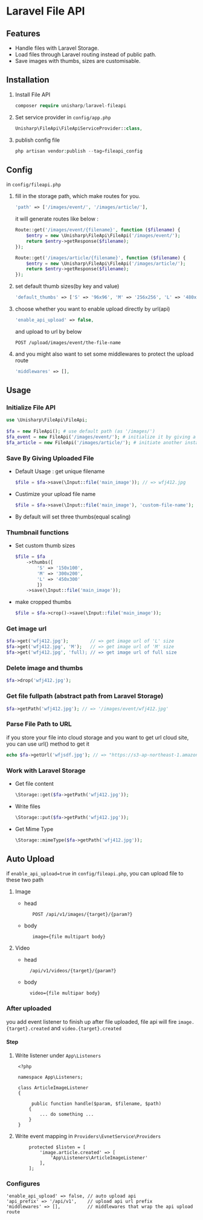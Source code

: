 # Laravel File API

## Features

 * Handle files with Laravel Storage.
 * Load files through Laravel routing instead of public path.
 * Save images with thumbs, sizes are customisable.

## Installation

1. Install File API

    ```php
    composer require unisharp/laravel-fileapi
    ```

1. Set service provider in `config/app.php`

    ```php
    Unisharp\FileApi\FileApiServiceProvider::class,
    ```

1. publish config file

    ```php
    php artisan vendor:publish --tag=fileapi_config
    ```

## Config

in `config/fileapi.php`

1. fill in the storage path, which make routes for you.

    ```php
    'path' => ['/images/event/', '/images/article/'],
    ```

    it will generate routes like below :

    ```php
    Route::get('/images/event/{filename}', function ($filename) {
        $entry = new \Unisharp\FileApi\FileApi('/images/event/');
        return $entry->getResponse($filename);
    });

    Route::get('/images/article/{filename}', function ($filename) {
        $entry = new \Unisharp\FileApi\FileApi('/images/article/');
        return $entry->getResponse($filename);
    });
    ```

1. set default thumb sizes(by key and value)

    ```php
    'default_thumbs' => ['S' => '96x96', 'M' => '256x256', 'L' => '480x480'],
    ```

1. choose whether you want to enable upload directly by url(api)

    ```php
    'enable_api_upload' => false,
    ```

    and upload to url by below

    ```
    POST /upload/images/event/the-file-name
    ```

1. and you might also want to set some middlewares to protect the upload route

    ```php
    'middlewares' => [],
    ```
    
## Usage

### Initialize File API

```php
use \Unisharp\FileApi\FileApi;
    
$fa = new FileApi(); # use default path (as '/images/')
$fa_event = new FileApi('/images/event/'); # initialize it by giving a base path
$fa_article = new FileApi('/images/article/'); # initiate another instance
```

### Save By Giving Uploaded File

* Default Usage : get unique filename

    ```php
    $file = $fa->save(\Input::file('main_image')); // => wfj412.jpg
    ```
    
* Custimize your upload file name

    ```php
    $file = $fa->save(\Input::file('main_image'), 'custom-file-name'); // => custom-file-name.jpg
    ```
    
* By default will set three thumbs(equal scaling)

### Thumbnail functions

* Set custom thumb sizes

    ```php
    $file = $fa
        ->thumbs([
        	'S' => '150x100',
        	'M' => '300x200',
        	'L' => '450x300'
        	])
        ->save(\Input::file('main_image'));
    ```

* make cropped thumbs
        
	```php
	$file = $fa->crop()->save(\Input::file('main_image'));
	```

### Get image url

```php
$fa->get('wfj412.jpg');        // => get image url of 'L' size
$fa->get('wfj412.jpg', 'M');   // => get image url of 'M' size
$fa->get('wfj412.jpg', 'full); // => get image url of full size
```
	
### Delete image and thumbs

```php
$fa->drop('wfj412.jpg');
```

### Get file fullpath (abstract path from Laravel Storage)

```php
$fa->getPath('wfj412.jpg'); // => '/images/event/wfj412.jpg'
```  
    
### Parse File Path to URL
if you store your file into cloud storage and you want to get url cloud site, you can use url() method to get it

```php
echo $fa->getUrl('wfjsdf.jpg'); // => "https://s3-ap-northeast-1.amazonaws.com/xxx/xxx/55c1e027caa62L.png"
```
    
### Work with Laravel Storage

* Get file content

    ```php
    \Storage::get($fa->getPath('wfj412.jpg'));
    ```
        
* Write files

    ```php
    \Storage::put($fa->getPath('wfj412.jpg'));
    ```
        
* Get Mime Type

    ```php
    \Storage::mimeType($fa->getPath('wfj412.jpg'));
    ```
## Auto Upload

if `enable_api_upload=true` in `config/fileapi.php`, you can upload file to these two path

1. Image

    * head
 
             POST /api/v1/images/{target}/{param?}
    * body

             image={file multipart body}
  
2. Video

    * head

            /api/v1/videos/{target}/{param?}

    * body

            video={file multipar body}
  

### After uploaded

you add event listener to finish up after file uploaded, file api will fire `image.{target}.created` and
`video.{target}.created`


#### Step

1. Write listener under `App\Listeners`

        <?php

        namespace App\Listeners;

        class ArticleImageListener
        {

             public function handle($param, $filename, $path)
            {
                ... do something ...
            }
        }
        
2. Write event mapping in `Providers\EvnetService\Providers`

            protected $listen = [
                'image.article.created' => [
                    'App\Listeners\ArticleImageListener'
                ],
            ];

### Configures

    'enable_api_upload' => false, // auto upload api
    'api_prefix' => '/api/v1',    // upload api url prefix
    'middlewares' => [],          // middlewares that wrap the api upload route